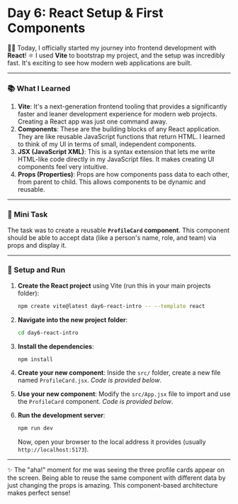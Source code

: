 # Day 6: React Setup & First Components

👨‍💻 Today, I officially started my journey into frontend development with **React**! ⚛️ I used **Vite** to bootstrap my project, and the setup was incredibly fast. It's exciting to see how modern web applications are built.

---

### 📚 What I Learned
1.  **Vite**: It's a next-generation frontend tooling that provides a significantly faster and leaner development experience for modern web projects. Creating a React app was just one command away.
2.  **Components**: These are the building blocks of any React application. They are like reusable JavaScript functions that return HTML. I learned to think of my UI in terms of small, independent components.
3.  **JSX (JavaScript XML)**: This is a syntax extension that lets me write HTML-like code directly in my JavaScript files. It makes creating UI components feel very intuitive.
4.  **Props (Properties)**: Props are how components pass data to each other, from parent to child. This allows components to be dynamic and reusable.

---

### 📝 Mini Task
The task was to create a reusable **`ProfileCard` component**. This component should be able to accept data (like a person's name, role, and team) via props and display it.

---

### 🚀 Setup and Run
1.  **Create the React project** using Vite (run this in your main projects folder):
    ```bash
    npm create vite@latest day6-react-intro -- --template react
    ```

2.  **Navigate into the new project folder**:
    ```bash
    cd day6-react-intro
    ```

3.  **Install the dependencies**:
    ```bash
    npm install
    ```

4.  **Create your new component**: Inside the `src/` folder, create a new file named `ProfileCard.jsx`. *Code is provided below*.

5.  **Use your new component**: Modify the `src/App.jsx` file to import and use the `ProfileCard` component. *Code is provided below*.

6.  **Run the development server**:
    ```bash
    npm run dev
    ```
    Now, open your browser to the local address it provides (usually `http://localhost:5173`).

---

✨ The "aha!" moment for me was seeing the three profile cards appear on the screen. Being able to reuse the same component with different data by just changing the props is amazing. This component-based architecture makes perfect sense!